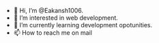 - 👋 Hi, I’m @Eakansh1006.
- 👀 I’m interested in web development.
- 🌱 I’m currently learning development opotunities.  
- 📫 How to reach me on mail

<!---
Eakansh1006/Eakansh1006 is a ✨ special ✨ repository because its `README.md` (this file) appears on your GitHub profile.
You can click the Preview link to take a look at your changes.
--->
